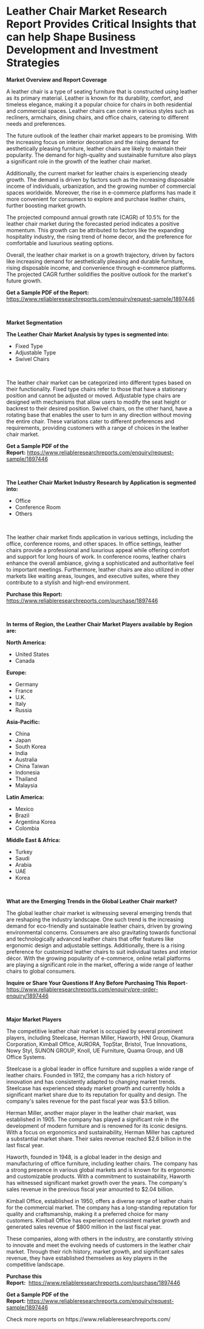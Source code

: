 <p><h1>Leather Chair Market Research Report Provides Critical Insights that can help Shape Business Development and Investment Strategies</h1></p><p><strong>Market Overview and Report Coverage</strong></p>
<p><p>A leather chair is a type of seating furniture that is constructed using leather as its primary material. Leather is known for its durability, comfort, and timeless elegance, making it a popular choice for chairs in both residential and commercial spaces. Leather chairs can come in various styles such as recliners, armchairs, dining chairs, and office chairs, catering to different needs and preferences.</p><p>The future outlook of the leather chair market appears to be promising. With the increasing focus on interior decoration and the rising demand for aesthetically pleasing furniture, leather chairs are likely to maintain their popularity. The demand for high-quality and sustainable furniture also plays a significant role in the growth of the leather chair market.</p><p>Additionally, the current market for leather chairs is experiencing steady growth. The demand is driven by factors such as the increasing disposable income of individuals, urbanization, and the growing number of commercial spaces worldwide. Moreover, the rise in e-commerce platforms has made it more convenient for consumers to explore and purchase leather chairs, further boosting market growth.</p><p>The projected compound annual growth rate (CAGR) of 10.5% for the leather chair market during the forecasted period indicates a positive momentum. This growth can be attributed to factors like the expanding hospitality industry, the rising trend of home decor, and the preference for comfortable and luxurious seating options.</p><p>Overall, the leather chair market is on a growth trajectory, driven by factors like increasing demand for aesthetically pleasing and durable furniture, rising disposable income, and convenience through e-commerce platforms. The projected CAGR further solidifies the positive outlook for the market's future growth.</p></p>
<p><strong>Get a Sample PDF of the Report:</strong> <a href="https://www.reliableresearchreports.com/enquiry/request-sample/1897446">https://www.reliableresearchreports.com/enquiry/request-sample/1897446</a></p>
<p>&nbsp;</p>
<p><strong>Market Segmentation</strong></p>
<p><strong>The Leather Chair Market Analysis by types is segmented into:</strong></p>
<p><ul><li>Fixed Type</li><li>Adjustable Type</li><li>Swivel Chairs</li></ul></p>
<p>&nbsp;</p>
<p><p>The leather chair market can be categorized into different types based on their functionality. Fixed type chairs refer to those that have a stationary position and cannot be adjusted or moved. Adjustable type chairs are designed with mechanisms that allow users to modify the seat height or backrest to their desired position. Swivel chairs, on the other hand, have a rotating base that enables the user to turn in any direction without moving the entire chair. These variations cater to different preferences and requirements, providing customers with a range of choices in the leather chair market.</p></p>
<p><strong>Get a Sample PDF of the Report:</strong>&nbsp;<a href="https://www.reliableresearchreports.com/enquiry/request-sample/1897446">https://www.reliableresearchreports.com/enquiry/request-sample/1897446</a></p>
<p>&nbsp;</p>
<p><strong>The Leather Chair Market Industry Research by Application is segmented into:</strong></p>
<p><ul><li>Office</li><li>Conference Room</li><li>Others</li></ul></p>
<p>&nbsp;</p>
<p><p>The leather chair market finds application in various settings, including the office, conference rooms, and other spaces. In office settings, leather chairs provide a professional and luxurious appeal while offering comfort and support for long hours of work. In conference rooms, leather chairs enhance the overall ambiance, giving a sophisticated and authoritative feel to important meetings. Furthermore, leather chairs are also utilized in other markets like waiting areas, lounges, and executive suites, where they contribute to a stylish and high-end environment.</p></p>
<p><strong>Purchase this Report:</strong>&nbsp; <a href="https://www.reliableresearchreports.com/purchase/1897446">https://www.reliableresearchreports.com/purchase/1897446</a></p>
<p>&nbsp;</p>
<p><strong>In terms of Region, the Leather Chair Market Players available by Region are:</strong></p>
<p>
    <p> <strong> North America: </strong>
        <ul>
            <li>United States</li>
            <li>Canada</li>
        </ul>
        </p> 
    <p> <strong> Europe: </strong>
        <ul>
            <li>Germany</li>
            <li>France</li>
            <li>U.K.</li>
            <li>Italy</li>
            <li>Russia</li>
        </ul>
        </p> 
    <p> <strong> Asia-Pacific: </strong>
        <ul>
            <li>China</li>
            <li>Japan</li>
            <li>South Korea</li>
            <li>India</li>
            <li>Australia</li>
            <li>China Taiwan</li>
            <li>Indonesia</li>
            <li>Thailand</li>
            <li>Malaysia</li>
        </ul>
        </p> 
    <p> <strong> Latin America: </strong>
        <ul>
            <li>Mexico</li>
            <li>Brazil</li>
            <li>Argentina Korea</li>
            <li>Colombia</li>
        </ul>
        </p> 
    <p> <strong> Middle East & Africa: </strong>
        <ul>
            <li>Turkey</li>
            <li>Saudi</li>
            <li>Arabia</li>
            <li>UAE</li>
            <li>Korea</li>
        </ul>
    </p>
    </p>
<p>&nbsp;</p>
<p><strong>What are the Emerging Trends in the Global Leather Chair market?</strong></p>
<p><p>The global leather chair market is witnessing several emerging trends that are reshaping the industry landscape. One such trend is the increasing demand for eco-friendly and sustainable leather chairs, driven by growing environmental concerns. Consumers are also gravitating towards functional and technologically advanced leather chairs that offer features like ergonomic design and adjustable settings. Additionally, there is a rising preference for customized leather chairs to suit individual tastes and interior décor. With the growing popularity of e-commerce, online retail platforms are playing a significant role in the market, offering a wide range of leather chairs to global consumers.</p></p>
<p><strong>Inquire or Share Your Questions If Any Before Purchasing This Report</strong>- <a href="https://www.reliableresearchreports.com/enquiry/pre-order-enquiry/1897446">https://www.reliableresearchreports.com/enquiry/pre-order-enquiry/1897446</a></p>
<p>&nbsp;</p>
<p><strong>Major Market Players</strong></p>
<p><p>The competitive leather chair market is occupied by several prominent players, including Steelcase, Herman Miller, Haworth, HNI Group, Okamura Corporation, Kimball Office, AURORA, TopStar, Bristol, True Innovations, Nowy Styl, SUNON GROUP, Knoll, UE Furniture, Quama Group, and UB Office Systems.</p><p>Steelcase is a global leader in office furniture and supplies a wide range of leather chairs. Founded in 1912, the company has a rich history of innovation and has consistently adapted to changing market trends. Steelcase has experienced steady market growth and currently holds a significant market share due to its reputation for quality and design. The company's sales revenue for the past fiscal year was $3.5 billion.</p><p>Herman Miller, another major player in the leather chair market, was established in 1905. The company has played a significant role in the development of modern furniture and is renowned for its iconic designs. With a focus on ergonomics and sustainability, Herman Miller has captured a substantial market share. Their sales revenue reached $2.6 billion in the last fiscal year.</p><p>Haworth, founded in 1948, is a global leader in the design and manufacturing of office furniture, including leather chairs. The company has a strong presence in various global markets and is known for its ergonomic and customizable products. With a commitment to sustainability, Haworth has witnessed significant market growth over the years. The company's sales revenue in the previous fiscal year amounted to $2.04 billion.</p><p>Kimball Office, established in 1950, offers a diverse range of leather chairs for the commercial market. The company has a long-standing reputation for quality and craftsmanship, making it a preferred choice for many customers. Kimball Office has experienced consistent market growth and generated sales revenue of $800 million in the last fiscal year.</p><p>These companies, along with others in the industry, are constantly striving to innovate and meet the evolving needs of customers in the leather chair market. Through their rich history, market growth, and significant sales revenue, they have established themselves as key players in the competitive landscape.</p></p>
<p><strong>Purchase this Report:</strong>&nbsp;&nbsp;<a href="https://www.reliableresearchreports.com/purchase/1897446">https://www.reliableresearchreports.com/purchase/1897446</a></p>
<p></p>
<p><strong>Get a Sample PDF of the Report:</strong>&nbsp;<a href="https://www.reliableresearchreports.com/enquiry/request-sample/1897446">https://www.reliableresearchreports.com/enquiry/request-sample/1897446</a></p>
<p>Check more reports on https://www.reliableresearchreports.com/</p>